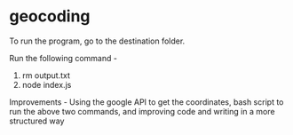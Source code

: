 # geocoding

To run the program, go to the destination folder.

Run the following command - 

1. rm output.txt
2. node index.js


Improvements - Using the google API to get the coordinates, bash script to run the above two commands, and improving code and writing in a more structured way

